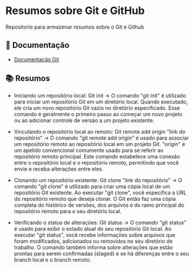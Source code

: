 
# Resumos sobre Git e GitHub

Repositorio para armazenar resumos sobre o Git e Github

## 📃 Documentação
- [Documentação Git](https://git-scm.com/doc)

## 📚 Resumos
- Iniciando um repositório local:
Git init -> 
O comando "git init" é utilizado para iniciar um repositório Git em um diretório local. Quando executado, ele cria um novo repositório Git vazio no diretório especificado. Esse comando é geralmente o primeiro passo ao começar um novo projeto ou ao adicionar controle de versão a um projeto existente.

- Vinculando o repositório local ao remoto:
Git remote add origin "link do repositório" ->
O comando "git remote add origin" é usado para associar um repositório remoto ao repositório local em um projeto Git. "origin" é um apelido convencional comumente usado para se referir ao repositório remoto principal. Este comando estabelece uma conexão entre o repositório local e o repositório remoto, permitindo que você envie e receba alterações entre eles.

- Clonando um repositório existente:
Git clone "link do repositório" -> 
O comando "git clone" é utilizado para criar uma cópia local de um repositório Git existente. Ao executar "git clone", você especifica a URL do repositório remoto que deseja clonar. O Git então faz uma cópia completa do histórico de versões, dos arquivos e do ramo principal do repositório remoto para o seu diretório local.

- Verificando o status de alterações:
Git status -> 
O comando "git status" é usado para exibir o estado atual do seu repositório Git local. Ao executar "git status", você recebe informações sobre arquivos que foram modificados, adicionados ou removidos no seu diretório de trabalho. O comando também informa sobre alterações que estão prontas para serem confirmadas (staged) e se há diferenças entre o seu branch local e o branch remoto.
